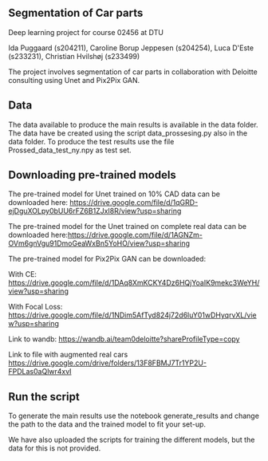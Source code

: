## Segmentation of Car parts 
Deep learning project for course 02456 at DTU

Ida Puggaard (s204211), Caroline Borup Jeppesen (s204254), Luca D'Este (s233231), Christian Hvilshøj (s233499)

The project involves segmentation of car parts in collaboration with Deloitte consulting using Unet and Pix2Pix GAN.

## Data
The data available to produce the main results is available in the data folder. The data have be created using the script data_prossesing.py also in the data folder. To produce the test results use the file Prossed_data_test_ny.npy as test set.

## Downloading pre-trained models
The pre-trained model for Unet trained on 10% CAD data can be downloaded here: https://drive.google.com/file/d/1qGRD-ejDguXOLpy0bUU6rFZ6B1ZJxI8R/view?usp=sharing

The pre-trained model for the Unet trained on complete real data can be downloaded here:https://drive.google.com/file/d/1AGNZm-OVm6gnVgu91DmoGeaWxBn5YoHO/view?usp=sharing

The pre-trained model for Pix2Pix GAN can be downloaded:

With CE: https://drive.google.com/file/d/1DAq8XmKCKY4Dz6HQjYoaIK9mekc3WeYH/view?usp=sharing

With Focal Loss: https://drive.google.com/file/d/1NDim5AfTyd824j72d6luY01wDHyqrvXL/view?usp=sharing

Link to wandb: https://wandb.ai/team0deloitte?shareProfileType=copy

Link to file with augmented real cars https://drive.google.com/drive/folders/13F8FBMJ7Tr1YP2U-FPDLas0aQlwr4xvI
## Run the script
To generate the main results use the notebook generate_results and change the path to the data and the trained model to fit your set-up.

We have also uploaded the scripts for training the different models, but the data for this is not provided.

